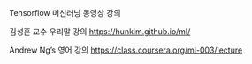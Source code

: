 
 Tensorflow 머신러닝 동영상 강의
 
 김성훈 교수 우리말 강의
 https://hunkim.github.io/ml/
 
 
 Andrew Ng’s 영어 강의
https://class.coursera.org/ml-003/lecture

